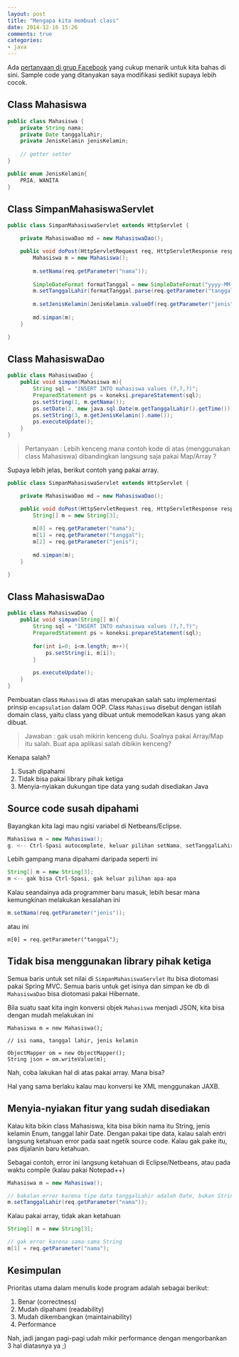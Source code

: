 ```yaml
---
layout: post
title: "Mengapa kita membuat class"
date: 2014-12-16 15:26
comments: true
categories: 
- java
---
```


Ada [pertanyaan di grup Facebook](https://www.facebook.com/groups/ForumJavaIndonesia/10152533869543017) yang cukup menarik untuk kita bahas di sini. Sample code yang ditanyakan saya modifikasi sedikit supaya lebih cocok.

## Class Mahasiswa ##

```java
public class Mahasiswa {
    private String nama;
    private Date tanggalLahir;
    private JenisKelamin jenisKelamin;
    
    // getter setter
}

public enum JenisKelamin{
    PRIA, WANITA
}
```

## Class SimpanMahasiswaServlet ##

```java
public class SimpanMahasiswaServlet extends HttpServlet {

    private MahasiswaDao md = new MahasiswaDao();

    public void doPost(HttpServletRequest req, HttpServletResponse resp){
        Mahasiswa m = new Mahasiswa();
        
        m.setNama(req.getParameter("nama"));
        
        SimpleDateFormat formatTanggal = new SimpleDateFormat("yyyy-MM-dd");
        m.setTanggalLahir(formatTanggal.parse(req.getParameter("tanggal")));
        
        m.setJenisKelamin(JenisKelamin.valueOf(req.getParameter("jenis")));
        
        md.simpan(m);
    }

}
```

## Class MahasiswaDao ##

```java
public class MahasiswaDao {
    public void simpan(Mahasiswa m){
        String sql = "INSERT INTO mahasiswa values (?,?,?)";
        PreparedStatement ps = koneksi.prepareStatement(sql);
        ps.setString(1, m.getNama());
        ps.setDate(2, new java.sql.Date(m.getTanggalLahir().getTime()));
        ps.setString(3, m.getJenisKelamin().name());
        ps.executeUpdate();
    }
}
```

> Pertanyaan : Lebih kenceng mana contoh kode di atas (menggunakan class Mahasiswa) dibandingkan langsung saja pakai Map/Array ?

Supaya lebih jelas, berikut contoh yang pakai array.

```java
public class SimpanMahasiswaServlet extends HttpServlet {

    private MahasiswaDao md = new MahasiswaDao();

    public void doPost(HttpServletRequest req, HttpServletResponse resp){
        String[] m = new String[3];
        
        m[0] = req.getParameter("nama");
        m[1] = req.getParameter("tanggal");
        m[2] = req.getParameter("jenis");
        
        md.simpan(m);
    }

}
```

## Class MahasiswaDao ##

```java
public class MahasiswaDao {
    public void simpan(String[] m){
        String sql = "INSERT INTO mahasiswa values (?,?,?)";
        PreparedStatement ps = koneksi.prepareStatement(sql);
        
        for(int i=0; i<m.length; m++){
            ps.setString(i, m[i]);
        }
        
        ps.executeUpdate();
    }
}
```

Pembuatan class `Mahasiswa` di atas merupakan salah satu implementasi prinsip `encapsulation` dalam OOP. Class `Mahasiswa` disebut dengan istilah domain class, yaitu class yang dibuat untuk memodelkan kasus yang akan dibuat.

<!--more-->

> Jawaban : gak usah mikirin kenceng dulu. Soalnya pakai Array/Map itu salah. Buat apa aplikasi salah dibikin kenceng?

Kenapa salah?

1. Susah dipahami
2. Tidak bisa pakai library pihak ketiga
3. Menyia-nyiakan dukungan tipe data yang sudah disediakan Java

## Source code susah dipahami ##

Bayangkan kita lagi mau ngisi variabel di Netbeans/Eclipse. 

```java
Mahasiswa m = new Mahasiswa();
g. <-- Ctrl-Spasi autocomplete, keluar pilihan setNama, setTanggalLahir, dsb
```

Lebih gampang mana dipahami daripada seperti ini

```java
String[] m = new String[3];
m <-- gak bisa Ctrl-Spasi, gak keluar pilihan apa-apa
```

Kalau seandainya ada programmer baru masuk, lebih besar mana kemungkinan melakukan kesalahan ini

```java
m.setNama(req.getParameter("jenis"));
```

atau ini

```
m[0] = req.getParameter("tanggal");
```

## Tidak bisa menggunakan library pihak ketiga ##

Semua baris untuk set nilai di `SimpanMahasiswaServlet` itu bisa diotomasi pakai Spring MVC. Semua baris untuk get isinya dan simpan ke db di `MahasiswaDao` bisa diotomasi pakai Hibernate. 

Bila suatu saat kita ingin konversi objek `Mahasiswa` menjadi JSON, kita bisa dengan mudah melakukan ini

```
Mahasiswa m = new Mahasiswa();

// isi nama, tanggal lahir, jenis kelamin

ObjectMapper om = new ObjectMapper();
String json = om.writeValue(m);
```

Nah, coba lakukan hal di atas pakai array. Mana bisa?

Hal yang sama berlaku kalau mau konversi ke XML menggunakan JAXB.

## Menyia-nyiakan fitur yang sudah disediakan ##

Kalau kita bikin class Mahasiswa, kita bisa bikin nama itu String, jenis kelamin Enum, tanggal lahir Date. Dengan pakai tipe data, kalau salah entri langsung ketahuan error pada saat ngetik source code. Kalau gak pake itu, pas dijalanin baru ketahuan. 

Sebagai contoh, error ini langsung ketahuan di Eclipse/Netbeans, atau pada waktu compile (kalau pakai Notepad++)

```java
Mahasiswa m = new Mahasiswa();

// bakalan error karena tipe data tanggalLahir adalah Date, bukan String
m.setTanggalLahir(req.getParameter("nama"));
```

Kalau pakai array, tidak akan ketahuan

```java
String[] m = new String[3];

// gak error karena sama-sama String
m[1] = req.getParameter("nama");
```

## Kesimpulan ##

Prioritas utama dalam menulis kode program adalah sebagai berikut:

1. Benar (correctness)
2. Mudah dipahami (readability)
3. Mudah dikembangkan (maintainability)
4. Performance

Nah, jadi jangan pagi-pagi udah mikir performance dengan mengorbankan 3 hal diatasnya ya ;)

